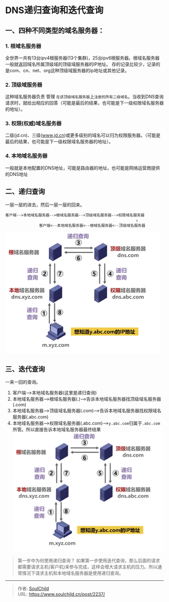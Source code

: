# DNS递归查询和迭代查询

<!--more-->
## 一、四种不同类型的域名服务器：
### 1. 根域名服务器
全世界一共有13台ipv4根服务器(13个集群)，25台ipv6根服务器。根域名服务器一般就返回域名所属顶级域的顶级域服务器的IP地址。
存的记录比较少，记录的是com、cn、net、org这种顶级域服务器的ip地址或其他记录。

### 2. 顶级域服务器
这种域名服务器负责 管理 `在该顶级域名服务器`上`注册的所有二级域名`。当收到DNS查询请求时，就给出相应的回答（可能是最后的结果，也可能是下一级权限域名服务器的地址）。

### 3. 权限(权威)域名服务器
二级(jd.cn)、三级(www.jd.cn)或更多级别的域名可以归为权限服务器。（可能是最后的结果，也可能是下一级权限域名服务器的地址）。

### 4. 本地域名服务器
一般就是本地配置的DNS地址，可能是路由器的地址，也可能是网络运营商提供的DNS地址


## 二、递归查询
一层一层的进去，然后一层一层的回来。
```
客户端-->本地域名服务器-->根域名服务器-->顶级域名服务器-->权限域名服务器
                                                          ↓
               客户端<--本地域名服务器<--根域名服务器<--顶级域名服务器
```
![22192-ddhfwya1ijl.png](images/3584761393.png)

## 三、迭代查询
一来一回的查询。
1. 客户端-->本地域名服务器(这里是递归查询)
2. 本地域名服务器-->根域名服务器(.)-->告诉本地域名服务器找顶级域名服务器(.com)
3. 本地域名服务器-->顶级域名服务器(.com)-->告诉本地域名服务器找权限域名服务器(.abc.com)
4. 本地域名服务器-->权限域名服务器(.abc.com)-->`y.abc.com`归属于`.abc.com`所管。所以直接告诉本地域名服务器最终结果
![49054-jvu52euvwop.png](images/3584761393.png)

> 第一步中为何使用递归查询？
> 如果第一步使用迭代查询，那么后面的请求都需要请求主机(客户机)来参与完成，这样会增大请求主机的压力。所以通常情况下请求主机和本地域名服务器是使用递归查询。


---

> 作者: [SoulChild](https://www.soulchild.cn)  
> URL: https://www.soulchild.cn/post/2237/  

